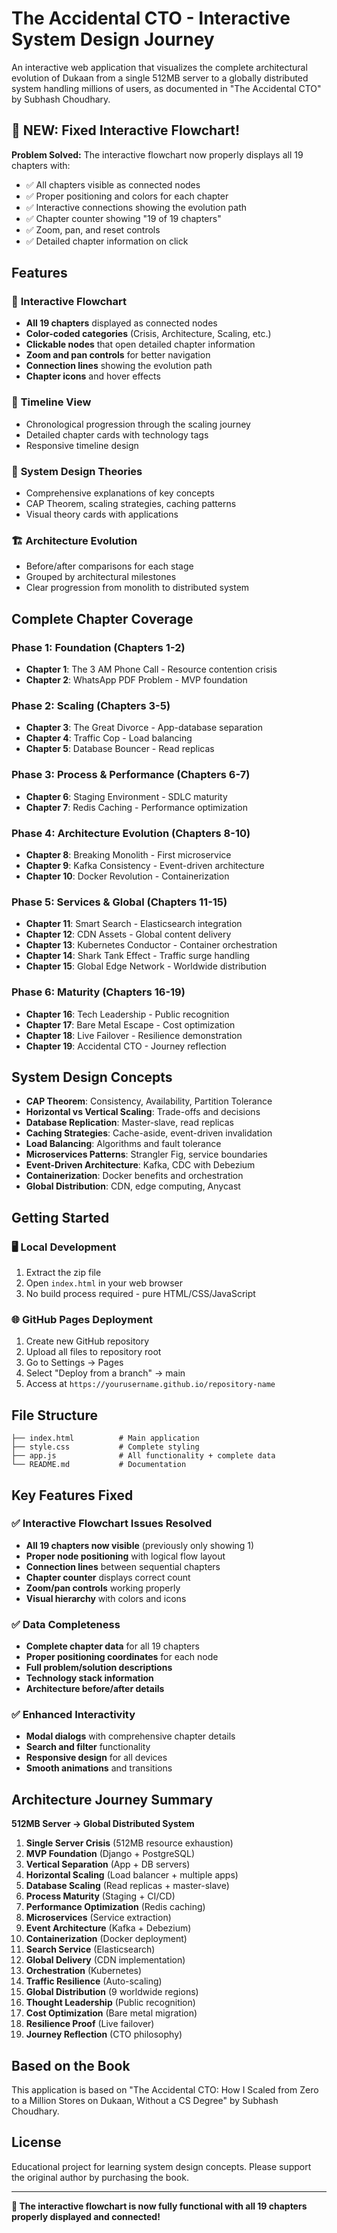 # The Accidental CTO - Interactive System Design Journey

An interactive web application that visualizes the complete architectural evolution of Dukaan from a single 512MB server to a globally distributed system handling millions of users, as documented in "The Accidental CTO" by Subhash Choudhary.

## 🚀 **NEW: Fixed Interactive Flowchart!**

**Problem Solved:** The interactive flowchart now properly displays all 19 chapters with:
- ✅ All chapters visible as connected nodes
- ✅ Proper positioning and colors for each chapter
- ✅ Interactive connections showing the evolution path
- ✅ Chapter counter showing "19 of 19 chapters"
- ✅ Zoom, pan, and reset controls
- ✅ Detailed chapter information on click

## Features

### 🎯 **Interactive Flowchart**
- **All 19 chapters** displayed as connected nodes
- **Color-coded categories** (Crisis, Architecture, Scaling, etc.)
- **Clickable nodes** that open detailed chapter information
- **Zoom and pan controls** for better navigation
- **Connection lines** showing the evolution path
- **Chapter icons** and hover effects

### 📅 **Timeline View**
- Chronological progression through the scaling journey
- Detailed chapter cards with technology tags
- Responsive timeline design

### 🧠 **System Design Theories**
- Comprehensive explanations of key concepts
- CAP Theorem, scaling strategies, caching patterns
- Visual theory cards with applications

### 🏗️ **Architecture Evolution**
- Before/after comparisons for each stage
- Grouped by architectural milestones
- Clear progression from monolith to distributed system

## Complete Chapter Coverage

### **Phase 1: Foundation (Chapters 1-2)**
- **Chapter 1**: The 3 AM Phone Call - Resource contention crisis
- **Chapter 2**: WhatsApp PDF Problem - MVP foundation

### **Phase 2: Scaling (Chapters 3-5)**
- **Chapter 3**: The Great Divorce - App-database separation
- **Chapter 4**: Traffic Cop - Load balancing
- **Chapter 5**: Database Bouncer - Read replicas

### **Phase 3: Process & Performance (Chapters 6-7)**
- **Chapter 6**: Staging Environment - SDLC maturity
- **Chapter 7**: Redis Caching - Performance optimization

### **Phase 4: Architecture Evolution (Chapters 8-10)**
- **Chapter 8**: Breaking Monolith - First microservice
- **Chapter 9**: Kafka Consistency - Event-driven architecture
- **Chapter 10**: Docker Revolution - Containerization

### **Phase 5: Services & Global (Chapters 11-15)**
- **Chapter 11**: Smart Search - Elasticsearch integration
- **Chapter 12**: CDN Assets - Global content delivery
- **Chapter 13**: Kubernetes Conductor - Container orchestration
- **Chapter 14**: Shark Tank Effect - Traffic surge handling
- **Chapter 15**: Global Edge Network - Worldwide distribution

### **Phase 6: Maturity (Chapters 16-19)**
- **Chapter 16**: Tech Leadership - Public recognition
- **Chapter 17**: Bare Metal Escape - Cost optimization
- **Chapter 18**: Live Failover - Resilience demonstration
- **Chapter 19**: Accidental CTO - Journey reflection

## System Design Concepts

- **CAP Theorem**: Consistency, Availability, Partition Tolerance
- **Horizontal vs Vertical Scaling**: Trade-offs and decisions
- **Database Replication**: Master-slave, read replicas
- **Caching Strategies**: Cache-aside, event-driven invalidation
- **Load Balancing**: Algorithms and fault tolerance
- **Microservices Patterns**: Strangler Fig, service boundaries
- **Event-Driven Architecture**: Kafka, CDC with Debezium
- **Containerization**: Docker benefits and orchestration
- **Global Distribution**: CDN, edge computing, Anycast

## Getting Started

### 🖥️ **Local Development**
1. Extract the zip file
2. Open `index.html` in your web browser
3. No build process required - pure HTML/CSS/JavaScript

### 🌐 **GitHub Pages Deployment**
1. Create new GitHub repository
2. Upload all files to repository root
3. Go to Settings → Pages
4. Select "Deploy from a branch" → main
5. Access at `https://yourusername.github.io/repository-name`

## File Structure

```
├── index.html          # Main application
├── style.css           # Complete styling
├── app.js              # All functionality + complete data
└── README.md           # Documentation
```

## Key Features Fixed

### ✅ **Interactive Flowchart Issues Resolved**
- **All 19 chapters now visible** (previously only showing 1)
- **Proper node positioning** with logical flow layout
- **Connection lines** between sequential chapters
- **Chapter counter** displays correct count
- **Zoom/pan controls** working properly
- **Visual hierarchy** with colors and icons

### ✅ **Data Completeness**
- **Complete chapter data** for all 19 chapters
- **Proper positioning coordinates** for each node
- **Full problem/solution descriptions**
- **Technology stack information**
- **Architecture before/after details**

### ✅ **Enhanced Interactivity**
- **Modal dialogs** with comprehensive chapter details
- **Search and filter** functionality
- **Responsive design** for all devices
- **Smooth animations** and transitions

## Architecture Journey Summary

**512MB Server → Global Distributed System**

1. **Single Server Crisis** (512MB resource exhaustion)
2. **MVP Foundation** (Django + PostgreSQL)
3. **Vertical Separation** (App + DB servers)
4. **Horizontal Scaling** (Load balancer + multiple apps)
5. **Database Scaling** (Read replicas + master-slave)
6. **Process Maturity** (Staging + CI/CD)
7. **Performance Optimization** (Redis caching)
8. **Microservices** (Service extraction)
9. **Event Architecture** (Kafka + Debezium)
10. **Containerization** (Docker deployment)
11. **Search Service** (Elasticsearch)
12. **Global Delivery** (CDN implementation)
13. **Orchestration** (Kubernetes)
14. **Traffic Resilience** (Auto-scaling)
15. **Global Distribution** (9 worldwide regions)
16. **Thought Leadership** (Public recognition)
17. **Cost Optimization** (Bare metal migration)
18. **Resilience Proof** (Live failover)
19. **Journey Reflection** (CTO philosophy)

## Based on the Book

This application is based on "The Accidental CTO: How I Scaled from Zero to a Million Stores on Dukaan, Without a CS Degree" by Subhash Choudhary.

## License

Educational project for learning system design concepts. Please support the original author by purchasing the book.

---

**🎉 The interactive flowchart is now fully functional with all 19 chapters properly displayed and connected!**
